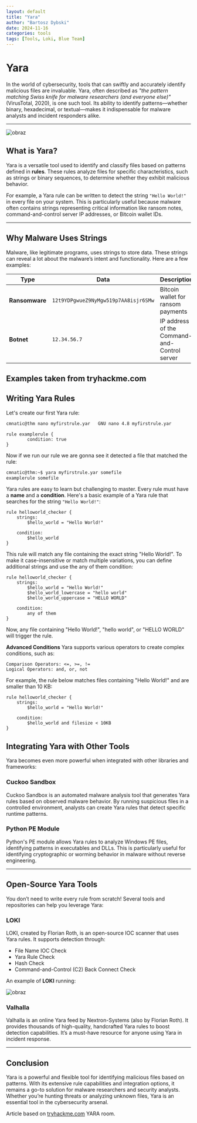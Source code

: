 ```yaml
---
layout: default
title: "Yara"
author: "Bartosz Dybski"
date: 2024-11-16
categories: tools
tags: [Tools, Loki, Blue Team]
---
```


# Yara

In the world of cybersecurity, tools that can swiftly and accurately identify malicious files are invaluable. Yara, often described as *"the pattern matching Swiss knife for malware researchers (and everyone else)"* (VirusTotal, 2020), is one such tool. Its ability to identify patterns—whether binary, hexadecimal, or textual—makes it indispensable for malware analysts and incident responders alike.

---

![obraz](https://github.com/user-attachments/assets/486ce597-badb-4598-a35c-c9d1221a3cee)


## What is Yara?

Yara is a versatile tool used to identify and classify files based on patterns defined in **rules**. These rules analyze files for specific characteristics, such as strings or binary sequences, to determine whether they exhibit malicious behavior.

For example, a Yara rule can be written to detect the string `"Hello World!"` in every file on your system. This is particularly useful because malware often contains strings representing critical information like ransom notes, command-and-control server IP addresses, or Bitcoin wallet IDs.

---

## Why Malware Uses Strings

Malware, like legitimate programs, uses strings to store data. These strings can reveal a lot about the malware’s intent and functionality. Here are a few examples:

| **Type**       | **Data**                        | **Description**                                    |
|-----------------|---------------------------------|--------------------------------------------------|
| **Ransomware** | `12t9YDPgwueZ9NyMgw519p7AA8isjr6SMw` | Bitcoin wallet for ransom payments               |
| **Botnet**     | `12.34.56.7`                    | IP address of the Command-and-Control server     |

Examples taken from tryhackme.com
---


## Writing Yara Rules

Let's create our first Yara rule:
```bash
cmnatic@thm nano myfirstrule.yar   GNU nano 4.8 myfirstrule.yar
```
```yara
rule examplerule {
        condition: true
}
```
Now if we run our rule we are gonna see it detected a file that matched the rule:
```bash
cmnatic@thm:~$ yara myfirstrule.yar somefile 
examplerule somefile
```

Yara rules are easy to learn but challenging to master. Every rule must have a **name** and a **condition**. Here's a basic example of a Yara rule that searches for the string `"Hello World!"`:

```yara
rule helloworld_checker {
    strings:
        $hello_world = "Hello World!"

    condition:
        $hello_world
}
```
This rule will match any file containing the exact string "Hello World!". To make it case-insensitive or match multiple variations, you can define additional strings and use the any of them condition:
```yara
rule helloworld_checker {
    strings:
        $hello_world = "Hello World!"
        $hello_world_lowercase = "hello world"
        $hello_world_uppercase = "HELLO WORLD"

    condition:
        any of them
}
```
Now, any file containing "Hello World!", "hello world", or "HELLO WORLD" will trigger the rule.

**Advanced Conditions**
Yara supports various operators to create complex conditions, such as:

    Comparison Operators: <=, >=, !=
    Logical Operators: and, or, not

For example, the rule below matches files containing "Hello World!" and are smaller than 10 KB:
```yara
rule helloworld_checker {
    strings:
        $hello_world = "Hello World!"

    condition:
        $hello_world and filesize < 10KB
}
```
## Integrating Yara with Other Tools

Yara becomes even more powerful when integrated with other libraries and frameworks:

### Cuckoo Sandbox

Cuckoo Sandbox is an automated malware analysis tool that generates Yara rules based on observed malware behavior. By running suspicious files in a controlled environment, analysts can create Yara rules that detect specific runtime patterns.

### Python PE Module

Python's PE module allows Yara rules to analyze Windows PE files, identifying patterns in executables and DLLs. This is particularly useful for identifying cryptographic or worming behavior in malware without reverse engineering.

---

## Open-Source Yara Tools

You don’t need to write every rule from scratch! Several tools and repositories can help you leverage Yara:

### LOKI

LOKI, created by Florian Roth, is an open-source IOC scanner that uses Yara rules. It supports detection through:

- File Name IOC Check  
- Yara Rule Check  
- Hash Check  
- Command-and-Control (C2) Back Connect Check  

An example of **LOKI** running:

![obraz](https://github.com/user-attachments/assets/e6cfc18f-3d04-41cb-b6bb-3e269eab42d4)

### Valhalla

Valhalla is an online Yara feed by Nextron-Systems (also by Florian Roth). It provides thousands of high-quality, handcrafted Yara rules to boost detection capabilities. It’s a must-have resource for anyone using Yara in incident response.

---

## Conclusion

Yara is a powerful and flexible tool for identifying malicious files based on patterns. With its extensive rule capabilities and integration options, it remains a go-to solution for malware researchers and security analysts. Whether you’re hunting threats or analyzing unknown files, Yara is an essential tool in the cybersecurity arsenal.

Article based on [tryhackme.com](https://tryhackme.com) YARA room.
